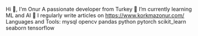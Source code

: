 Hi 👋, I'm Onur
A passionate developer from Turkey
🌱 I’m currently learning ML and AI
📝 I regularly write articles on https://www.korkmazonur.com/
Languages and Tools:
mysql
opencv
pandas
python
pytorch
scikit_learn
seaborn
tensorflow
